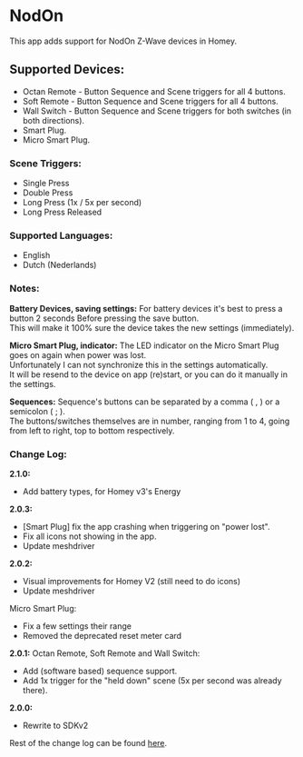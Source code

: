 # NodOn
This app adds support for NodOn Z-Wave devices in Homey.

## Supported Devices:
* Octan Remote - Button Sequence and Scene triggers for all 4 buttons.
* Soft Remote - Button Sequence and Scene triggers for all 4 buttons.
* Wall Switch - Button Sequence and Scene triggers for both switches (in both directions).
* Smart Plug.
* Micro Smart Plug.

### Scene Triggers:
* Single Press
* Double Press
* Long Press (1x / 5x per second)
* Long Press Released

### Supported Languages:
* English
* Dutch (Nederlands)

### Notes:
**Battery Devices, saving settings:**
For battery devices it's best to press a button 2 seconds Before pressing the save button.  
This will make it 100% sure the device takes the new settings (immediately).

**Micro Smart Plug, indicator:**
The LED indicator on the Micro Smart Plug goes on again when power was lost.  
Unfortunately I can not synchronize this in the settings automatically.  
It will be resend to the device on app (re)start, or you can do it manually in the settings.

**Sequences:**
Sequence's buttons can be separated by a comma ( , ) or a semicolon ( ; ).  
The buttons/switches themselves are in number, ranging from 1 to 4, going from left to right, top to bottom respectively.

### Change Log:
**2.1.0:**
- Add battery types, for Homey v3's Energy

**2.0.3:**
- [Smart Plug] fix the app crashing when triggering on "power lost".
- Fix all icons not showing in the app.
- Update meshdriver

**2.0.2:**
- Visual improvements for Homey V2 (still need to do icons)
- Update meshdriver

Micro Smart Plug:
- Fix a few settings their range
- Removed the deprecated reset meter card

**2.0.1:**
Octan Remote, Soft Remote and Wall Switch:
- Add (software based) sequence support.
- Add 1x trigger for the "held down" scene (5x per second was already there).

**2.0.0:**
- Rewrite to SDKv2

Rest of the change log can be found [here](https://github.com/caseda/com.nodon/blob/master/README.md).
